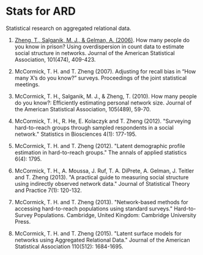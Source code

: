 # Stats for ARD
Statistical research on aggregated relational data. 

1. [Zheng, T., Salganik, M. J., & Gelman, A. (2006)](Zheng_et_al_2006/). How many people do you know in prison? Using overdispersion in count data to estimate social structure in networks. Journal of the American Statistical Association, 101(474), 409-423. 

2. McCormick, T. H. and T. Zheng (2007). Adjusting for recall bias in “How many X’s do you know?” surveys. Proceedings of the joint statistical meetings.

3. McCormick, T. H., Salganik, M. J., & Zheng, T. (2010). How many people do you know?: Efficiently estimating personal network size. Journal of the American Statistical Association, 105(489), 59-70.

4. McCormick, T. H., R. He, E. Kolaczyk and T. Zheng (2012). "Surveying hard-to-reach groups through sampled respondents in a social network." Statistics in Biosciences 4(1): 177-195.

5. McCormick, T. H. and T. Zheng (2012). "Latent demographic profile estimation in hard-to-reach groups." The annals of applied statistics 6(4): 1795.

6. McCormick, T. H., A. Moussa, J. Ruf, T. A. DiPrete, A. Gelman, J. Teitler and T. Zheng (2013). "A practical guide to measuring social structure using indirectly observed network data." Journal of Statistical Theory and Practice 7(1): 120-132.

7. McCormick, T. H. and T. Zheng (2013). "Network-based methods for accessing hard-to-reach populations using standard surveys." Hard-to-Survey Populations. Cambridge, United Kingdom: Cambridge University Press. 

8. McCormick, T. H. and T. Zheng (2015). "Latent surface models for networks using Aggregated Relational Data." Journal of the American Statistical Association 110(512): 1684-1695.

